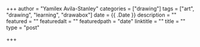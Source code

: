 +++
author = "Yamilex Avila-Stanley"
categories = ["drawing"]
tags = ["art", "drawing", "learning", "drawabox"]
date = {{ .Date }}
description = ""
featured = ""
featuredalt = ""
featuredpath = "date"
linktitle = ""
title = ""
type = "post"

+++
